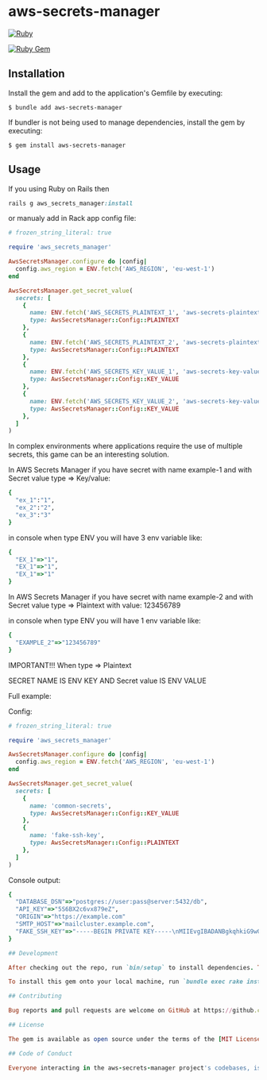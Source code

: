 # aws-secrets-manager

[![Ruby](https://github.com/alekpopovic/aws-secrets-manager/actions/workflows/main.yml/badge.svg)](https://github.com/alekpopovic/aws-secrets-manager/actions/workflows/main.yml)

[![Ruby Gem](https://github.com/alekpopovic/aws-secrets-manager/actions/workflows/gem-push.yml/badge.svg)](https://github.com/alekpopovic/aws-secrets-manager/actions/workflows/gem-push.yml)

## Installation

Install the gem and add to the application's Gemfile by executing:

    $ bundle add aws-secrets-manager

If bundler is not being used to manage dependencies, install the gem by executing:

    $ gem install aws-secrets-manager

## Usage

If you using Ruby on Rails then 

```ruby
rails g aws_secrets_manager:install
```

or manualy add in Rack app config file:

```ruby
# frozen_string_literal: true

require 'aws_secrets_manager'

AwsSecretsManager.configure do |config|
  config.aws_region = ENV.fetch('AWS_REGION', 'eu-west-1')
end

AwsSecretsManager.get_secret_value(
  secrets: [
    {
      name: ENV.fetch('AWS_SECRETS_PLAINTEXT_1', 'aws-secrets-plaintext-1-development'),
      type: AwsSecretsManager::Config::PLAINTEXT
    },
    {
      name: ENV.fetch('AWS_SECRETS_PLAINTEXT_2', 'aws-secrets-plaintext-2-development'),
      type: AwsSecretsManager::Config::PLAINTEXT
    },
    {
      name: ENV.fetch('AWS_SECRETS_KEY_VALUE_1', 'aws-secrets-key-value-1-development'),
      type: AwsSecretsManager::Config::KEY_VALUE
    },
    {
      name: ENV.fetch('AWS_SECRETS_KEY_VALUE_2', 'aws-secrets-key-value-2-development'),
      type: AwsSecretsManager::Config::KEY_VALUE
    },
  ]
)
```

In complex environments where applications require the use of multiple secrets, this game can be an interesting solution.

In AWS Secrets Manager if you have secret with name example-1 and with Secret value type => Key/value:

```ruby
{
  "ex_1":"1",
  "ex_2":"2",
  "ex_3":"3"
}
```
in console when type ENV you will have 3 env variable like:

```ruby
{
  "EX_1"=>"1",
  "EX_1"=>"1",
  "EX_1"=>"1"
}
```

In AWS Secrets Manager if you have secret with name example-2 and with Secret value type => Plaintext with value: 123456789

in console when type ENV you will have 1 env variable like:

```ruby
{
  "EXAMPLE_2"=>"123456789"
}
```

IMPORTANT!!! When type => Plaintext

SECRET NAME IS ENV KEY AND Secret value IS ENV VALUE

Full example:

Config:

```ruby
# frozen_string_literal: true

require 'aws_secrets_manager'

AwsSecretsManager.configure do |config|
  config.aws_region = ENV.fetch('AWS_REGION', 'eu-west-1')
end

AwsSecretsManager.get_secret_value(
  secrets: [
    {
      name: 'common-secrets',
      type: AwsSecretsManager::Config::KEY_VALUE
    },
    {
      name: 'fake-ssh-key',
      type: AwsSecretsManager::Config::PLAINTEXT
    },
  ]
)
```
Console output:

```ruby
{
  "DATABASE_DSN"=>"postgres://user:pass@server:5432/db",
  "API_KEY"=>"5S6BX2c6vx879eZ",
  "ORIGIN"=>"https://example.com"
  "SMTP_HOST"=>"mailcluster.example.com",
  "FAKE_SSH_KEY"=>"-----BEGIN PRIVATE KEY-----\nMIIEvgIBADANBgkqhkiG9w0BAQEFAASCBKgwggSkAgEAAoIBAQCxxx7OfuLEm3wm\njOVKL4+ibYBrrL3p8id2x4DZ3C+7C8ZkwsC6\n"
}

## Development

After checking out the repo, run `bin/setup` to install dependencies. Then, run `rake spec` to run the tests. You can also run `bin/console` for an interactive prompt that will allow you to experiment.

To install this gem onto your local machine, run `bundle exec rake install`. To release a new version, update the version number in `version.rb`, and then run `bundle exec rake release`, which will create a git tag for the version, push git commits and the created tag, and push the `.gem` file to [rubygems.org](https://rubygems.org).

## Contributing

Bug reports and pull requests are welcome on GitHub at https://github.com/alekpopovic/aws-secrets-manager. This project is intended to be a safe, welcoming space for collaboration, and contributors are expected to adhere to the [code of conduct](https://github.com/alekpopovic/aws-secrets-manager/blob/main/CODE_OF_CONDUCT.md).

## License

The gem is available as open source under the terms of the [MIT License](https://opensource.org/licenses/MIT).

## Code of Conduct

Everyone interacting in the aws-secrets-manager project's codebases, issue trackers, chat rooms and mailing lists is expected to follow the [code of conduct](https://github.com/alekpopovic/aws-secrets-manager/blob/main/CODE_OF_CONDUCT.md).
